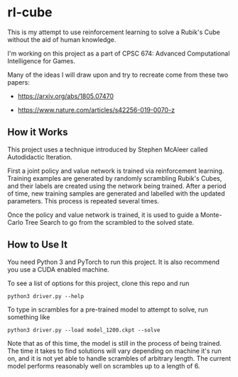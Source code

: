 # rl-cube
This is my attempt to use reinforcement learning to solve a Rubik's Cube without the aid of human knowledge.

I'm working on this project as a part of CPSC 674: Advanced Computational Intelligence for Games.

Many of the ideas I will draw upon and try to recreate come from these two papers:

- https://arxiv.org/abs/1805.07470

- https://www.nature.com/articles/s42256-019-0070-z

## How it Works
This project uses a technique introduced by Stephen McAleer called Autodidactic Iteration.

First a joint policy and value network is trained via reinforcement learning.
Training examples are generated by randomly scrambling Rubik's Cubes, and
their labels are created using the network being trained. After a period of time,
new training samples are generated and labelled with the updated parameters.
This process is repeated several times.

Once the policy and value network is trained, it is used to guide a Monte-Carlo
Tree Search to go from the scrambled to the solved state.

## How to Use It
You need Python 3 and PyTorch to run this project. It is also recommend you use a CUDA enabled machine.

To see a list of options for this project, clone this repo and run


`python3 driver.py --help`

To type in scrambles for a pre-trained model to attempt to solve, run something like

`python3 driver.py --load model_1200.ckpt --solve`

Note that as of this time, the model is still in the process of being
trained. The time it takes to find solutions will vary depending on
machine it's run on, and it is not yet able to handle scrambles of
arbitrary length. The current model performs reasonably well on scrambles
up to a length of 6.
